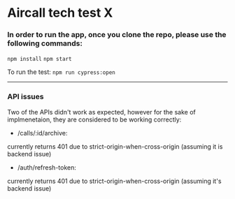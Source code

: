 # Aircall tech test X

### In order to run the app, once you clone the repo, please use the following commands:
`npm install`
`npm start`

To run the test: 
`npm run cypress:open`

-----------------------------------------------------------------------------------------------------------------

### API issues

Two of the APIs didn't work as expected, however for the sake of implmenetaion, they are considered to be working correctly: 

- /calls/:id/archive:

currently returns 401 due to strict-origin-when-cross-origin (assuming it is backend issue)

- /auth/refresh-token:

currently returns 401 due to strict-origin-when-cross-origin (assuming it's backend issue)









